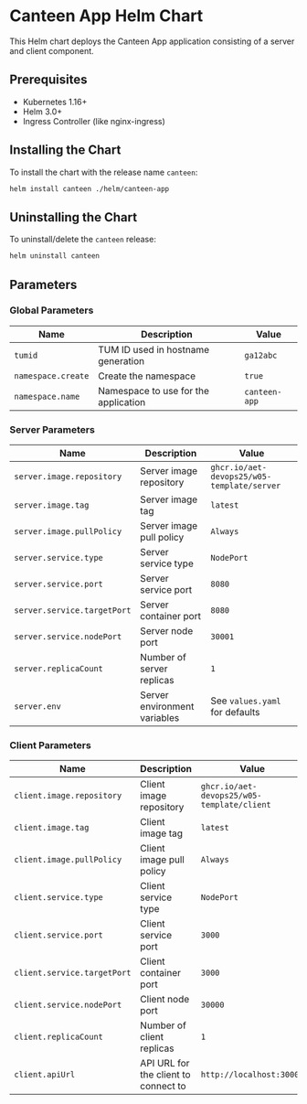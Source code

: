 # Canteen App Helm Chart

This Helm chart deploys the Canteen App application consisting of a server and client component.

## Prerequisites

- Kubernetes 1.16+
- Helm 3.0+
- Ingress Controller (like nginx-ingress)

## Installing the Chart

To install the chart with the release name `canteen`:

```bash
helm install canteen ./helm/canteen-app
```

## Uninstalling the Chart

To uninstall/delete the `canteen` release:

```bash
helm uninstall canteen
```

## Parameters

### Global Parameters

| Name                   | Description                                | Value           |
|------------------------|--------------------------------------------|-----------------|
| `tumid`                | TUM ID used in hostname generation         | `ga12abc`       |
| `namespace.create`     | Create the namespace                       | `true`          |
| `namespace.name`       | Namespace to use for the application       | `canteen-app`   |

### Server Parameters

| Name                       | Description                                | Value                                          |
|----------------------------|--------------------------------------------|------------------------------------------------|
| `server.image.repository`  | Server image repository                    | `ghcr.io/aet-devops25/w05-template/server`     |
| `server.image.tag`         | Server image tag                           | `latest`                                       |
| `server.image.pullPolicy`  | Server image pull policy                   | `Always`                                       |
| `server.service.type`      | Server service type                        | `NodePort`                                     |
| `server.service.port`      | Server service port                        | `8080`                                         |
| `server.service.targetPort`| Server container port                      | `8080`                                         |
| `server.service.nodePort`  | Server node port                           | `30001`                                        |
| `server.replicaCount`      | Number of server replicas                  | `1`                                            |
| `server.env`               | Server environment variables                | See `values.yaml` for defaults                 |

### Client Parameters

| Name                       | Description                                | Value                                          |
|----------------------------|--------------------------------------------|------------------------------------------------|
| `client.image.repository`  | Client image repository                    | `ghcr.io/aet-devops25/w05-template/client`     |
| `client.image.tag`         | Client image tag                           | `latest`                                       |
| `client.image.pullPolicy`  | Client image pull policy                   | `Always`                                       |
| `client.service.type`      | Client service type                        | `NodePort`                                     |
| `client.service.port`      | Client service port                        | `3000`                                         |
| `client.service.targetPort`| Client container port                      | `3000`                                         |
| `client.service.nodePort`  | Client node port                           | `30000`                                        |
| `client.replicaCount`      | Number of client replicas                  | `1`                                            |
| `client.apiUrl`            | API URL for the client to connect to       | `http://localhost:30001`                       |
